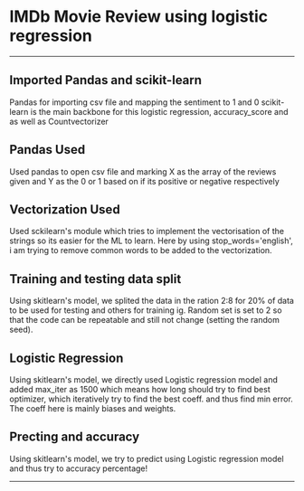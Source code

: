 # IMDb Movie Review using logistic regression
---

## Imported Pandas and scikit-learn
Pandas for importing csv file and mapping the sentiment to 1 and 0
scikit-learn is the main backbone for this logistic regression, accuracy_score and as well as Countvectorizer

## Pandas Used
Used pandas to open csv file and marking X as the array of the reviews given and Y as the 0 or 1 based on if its positive or negative respectively

## Vectorization Used
Used sckilearn's module which tries to implement the vectorisation of the strings so its easier for the ML to learn. Here by using stop_words='english', i am trying to remove common words to be added to the vectorization.

## Training and testing data split
Using skitlearn's model, we splited the data in the ration 2:8 for 20% of data to be used for testing and others for training ig. Random set is set to 2 so that the code can be repeatable and still not change (setting the random seed).

## Logistic Regression
Using skitlearn's model, we directly used Logistic regression model and added max_iter as 1500 which means how long should try to find best optimizer, which iteratively try to find the best coeff. and thus find min error. The coeff here is mainly biases and weights. 

## Precting and accuracy
Using skitlearn's model, we try to predict using Logistic regression model and thus try to accuracy percentage!

---

